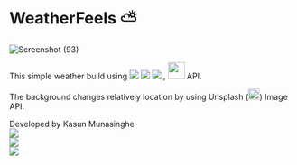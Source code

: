 
# WeatherFeels ⛅

![Screenshot (93)](https://user-images.githubusercontent.com/69706145/154614650-156b9a45-2ab1-4d61-bc54-f80472522451.png)



This simple weather build using <img src="https://img.shields.io/badge/HTML5-E34F26?style=for-the-badge&logo=html5&logoColor=white">&nbsp;<img src="https://img.shields.io/badge/CSS-239120?&style=for-the-badge&logo=css3&logoColor=white">&nbsp;<img src="https://img.shields.io/badge/JavaScript-F7DF1E?style=for-the-badge&logo=javascript&logoColor=black"> , <img src="https://user-images.githubusercontent.com/69706145/154615612-67e28495-2add-4763-acb8-f1cccd4727a7.png" height="30px" width="auto"> API.

The background changes relatively location by using  Unsplash (<img src="https://user-images.githubusercontent.com/69706145/154615951-586230e4-8c14-4d17-bd97-e597417ff67b.svg" height="20px" width="auto">) Image API.


Developed by Kasun Munasinghe<br/>
<a href="https://www.linkedin.com/in/kumunasinghe/"><img src="https://img.shields.io/badge/LinkedIn-0077B5?style=for-the-badge&logo=linkedin&logoColor=white"/></a><br/>
<a href="https://www.facebook.com/kasunudakara/"><img src="https://img.shields.io/badge/Facebook-1877F2?style=for-the-badge&logo=facebook&logoColor=white"/></a><br/>
<a href="https://github.com/kuMunasinghe"><img src="https://img.shields.io/badge/GitHub-100000?style=for-the-badge&logo=github&logoColor=white"/></a><br/>



